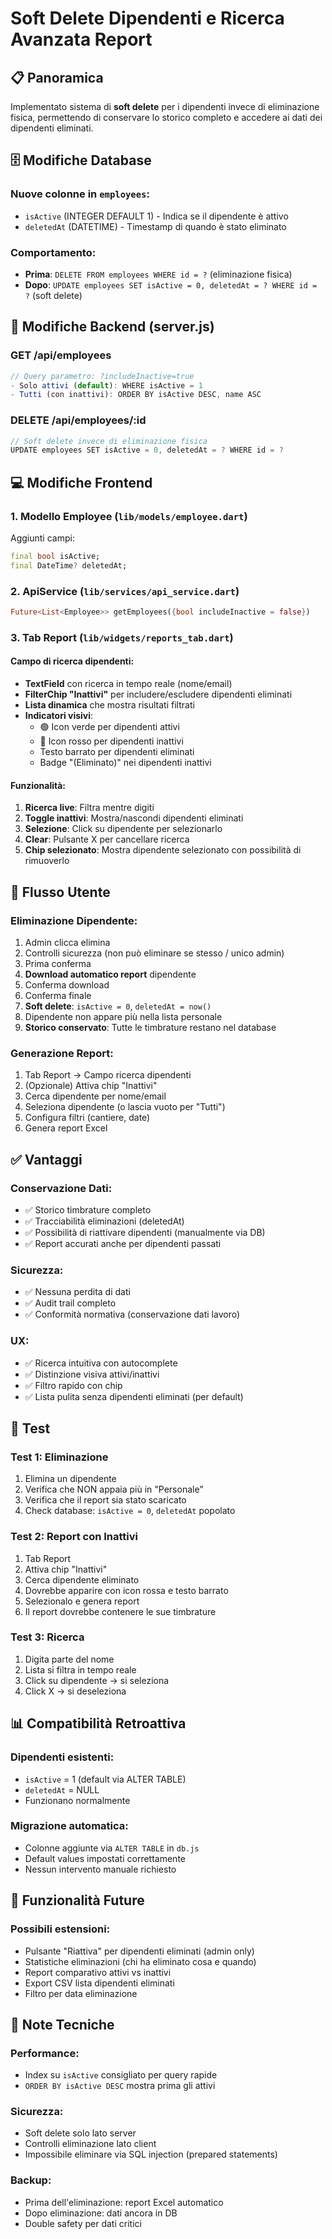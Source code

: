 # Soft Delete Dipendenti e Ricerca Avanzata Report

## 📋 Panoramica
Implementato sistema di **soft delete** per i dipendenti invece di eliminazione fisica, permettendo di conservare lo storico completo e accedere ai dati dei dipendenti eliminati.

## 🗄️ Modifiche Database

### Nuove colonne in `employees`:
- `isActive` (INTEGER DEFAULT 1) - Indica se il dipendente è attivo
- `deletedAt` (DATETIME) - Timestamp di quando è stato eliminato

### Comportamento:
- **Prima**: `DELETE FROM employees WHERE id = ?` (eliminazione fisica)
- **Dopo**: `UPDATE employees SET isActive = 0, deletedAt = ? WHERE id = ?` (soft delete)

## 🔧 Modifiche Backend (server.js)

### GET /api/employees
```javascript
// Query parametro: ?includeInactive=true
- Solo attivi (default): WHERE isActive = 1
- Tutti (con inattivi): ORDER BY isActive DESC, name ASC
```

### DELETE /api/employees/:id
```javascript
// Soft delete invece di eliminazione fisica
UPDATE employees SET isActive = 0, deletedAt = ? WHERE id = ?
```

## 💻 Modifiche Frontend

### 1. Modello Employee (`lib/models/employee.dart`)
Aggiunti campi:
```dart
final bool isActive;
final DateTime? deletedAt;
```

### 2. ApiService (`lib/services/api_service.dart`)
```dart
Future<List<Employee>> getEmployees({bool includeInactive = false})
```

### 3. Tab Report (`lib/widgets/reports_tab.dart`)

#### Campo di ricerca dipendenti:
- **TextField** con ricerca in tempo reale (nome/email)
- **FilterChip "Inattivi"** per includere/escludere dipendenti eliminati
- **Lista dinamica** che mostra risultati filtrati
- **Indicatori visivi**:
  - 🟢 Icon verde per dipendenti attivi
  - 🔴 Icon rosso per dipendenti inattivi
  - Testo barrato per dipendenti eliminati
  - Badge "(Eliminato)" nei dipendenti inattivi

#### Funzionalità:
1. **Ricerca live**: Filtra mentre digiti
2. **Toggle inattivi**: Mostra/nascondi dipendenti eliminati
3. **Selezione**: Click su dipendente per selezionarlo
4. **Clear**: Pulsante X per cancellare ricerca
5. **Chip selezionato**: Mostra dipendente selezionato con possibilità di rimuoverlo

## 🎯 Flusso Utente

### Eliminazione Dipendente:
1. Admin clicca elimina
2. Controlli sicurezza (non può eliminare se stesso / unico admin)
3. Prima conferma
4. **Download automatico report** dipendente
5. Conferma download
6. Conferma finale
7. **Soft delete**: `isActive = 0`, `deletedAt = now()`
8. Dipendente non appare più nella lista personale
9. **Storico conservato**: Tutte le timbrature restano nel database

### Generazione Report:
1. Tab Report → Campo ricerca dipendenti
2. (Opzionale) Attiva chip "Inattivi"
3. Cerca dipendente per nome/email
4. Seleziona dipendente (o lascia vuoto per "Tutti")
5. Configura filtri (cantiere, date)
6. Genera report Excel

## ✅ Vantaggi

### Conservazione Dati:
- ✅ Storico timbrature completo
- ✅ Tracciabilità eliminazioni (deletedAt)
- ✅ Possibilità di riattivare dipendenti (manualmente via DB)
- ✅ Report accurati anche per dipendenti passati

### Sicurezza:
- ✅ Nessuna perdita di dati
- ✅ Audit trail completo
- ✅ Conformità normativa (conservazione dati lavoro)

### UX:
- ✅ Ricerca intuitiva con autocomplete
- ✅ Distinzione visiva attivi/inattivi
- ✅ Filtro rapido con chip
- ✅ Lista pulita senza dipendenti eliminati (per default)

## 🧪 Test

### Test 1: Eliminazione
1. Elimina un dipendente
2. Verifica che NON appaia più in "Personale"
3. Verifica che il report sia stato scaricato
4. Check database: `isActive = 0`, `deletedAt` popolato

### Test 2: Report con Inattivi
1. Tab Report
2. Attiva chip "Inattivi"
3. Cerca dipendente eliminato
4. Dovrebbe apparire con icon rossa e testo barrato
5. Selezionalo e genera report
6. Il report dovrebbe contenere le sue timbrature

### Test 3: Ricerca
1. Digita parte del nome
2. Lista si filtra in tempo reale
3. Click su dipendente → si seleziona
4. Click X → si deseleziona

## 📊 Compatibilità Retroattiva

### Dipendenti esistenti:
- `isActive` = 1 (default via ALTER TABLE)
- `deletedAt` = NULL
- Funzionano normalmente

### Migrazione automatica:
- Colonne aggiunte via `ALTER TABLE` in `db.js`
- Default values impostati correttamente
- Nessun intervento manuale richiesto

## 🔮 Funzionalità Future

### Possibili estensioni:
- Pulsante "Riattiva" per dipendenti eliminati (admin only)
- Statistiche eliminazioni (chi ha eliminato cosa e quando)
- Report comparativo attivi vs inattivi
- Export CSV lista dipendenti eliminati
- Filtro per data eliminazione

## 📝 Note Tecniche

### Performance:
- Index su `isActive` consigliato per query rapide
- `ORDER BY isActive DESC` mostra prima gli attivi

### Sicurezza:
- Soft delete solo lato server
- Controlli eliminazione lato client
- Impossibile eliminare via SQL injection (prepared statements)

### Backup:
- Prima dell'eliminazione: report Excel automatico
- Dopo eliminazione: dati ancora in DB
- Double safety per dati critici
